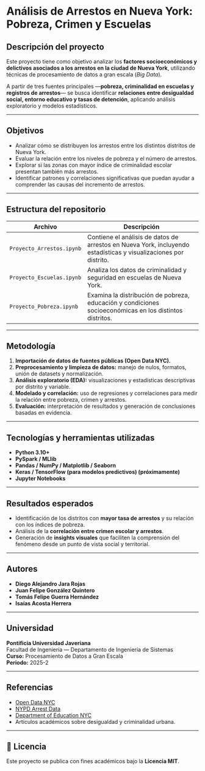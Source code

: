 # Análisis de Arrestos en Nueva York: Pobreza, Crimen y Escuelas

## Descripción del proyecto
Este proyecto tiene como objetivo analizar los **factores socioeconómicos y delictivos asociados a los arrestos en la ciudad de Nueva York**, utilizando técnicas de procesamiento de datos a gran escala (*Big Data*).  

A partir de tres fuentes principales —**pobreza, criminalidad en escuelas y registros de arrestos**— se busca identificar **relaciones entre desigualdad social, entorno educativo y tasas de detención**, aplicando análisis exploratorio y modelos estadísticos.

---

## Objetivos
- Analizar cómo se distribuyen los arrestos entre los distintos distritos de Nueva York.  
- Evaluar la relación entre los niveles de pobreza y el número de arrestos.  
- Explorar si las zonas con mayor índice de criminalidad escolar presentan también más arrestos.  
- Identificar patrones y correlaciones significativas que puedan ayudar a comprender las causas del incremento de arrestos.

---

## Estructura del repositorio

| Archivo | Descripción |
|----------|--------------|
| `Proyecto_Arrestos.ipynb` | Contiene el análisis de datos de arrestos en Nueva York, incluyendo estadísticas y visualizaciones por distrito. |
| `Proyecto_Escuelas.ipynb` | Analiza los datos de criminalidad y seguridad en escuelas de Nueva York. |
| `Proyecto_Pobreza.ipynb` | Examina la distribución de pobreza, educación y condiciones socioeconómicas en los distintos distritos. |

---

## Metodología
1. **Importación de datos de fuentes públicas (Open Data NYC).**  
2. **Preprocesamiento y limpieza de datos:** manejo de nulos, formatos, unión de datasets y normalización.  
3. **Análisis exploratorio (EDA):** visualizaciones y estadísticas descriptivas por distrito y variable.  
4. **Modelado y correlación:** uso de regresiones y correlaciones para medir la relación entre pobreza, crimen y arrestos.  
5. **Evaluación:** interpretación de resultados y generación de conclusiones basadas en evidencia.

---

## Tecnologías y herramientas utilizadas
- **Python 3.10+**
- **PySpark / MLlib**
- **Pandas / NumPy / Matplotlib / Seaborn**
- **Keras / TensorFlow (para modelos predictivos) (próximamente)**
- **Jupyter Notebooks**

---

## Resultados esperados
- Identificación de los distritos con **mayor tasa de arrestos** y su relación con los índices de pobreza.  
- Análisis de la **correlación entre crimen escolar y arrestos**.  
- Generación de **insights visuales** que faciliten la comprensión del fenómeno desde un punto de vista social y territorial.  

---

## Autores
- **Diego Alejandro Jara Rojas**  
- **Juan Felipe González Quintero**  
- **Tomás Felipe Guerra Hernández**  
- **Isaías Acosta Herrera**

---

## Universidad
**Pontificia Universidad Javeriana**  
Facultad de Ingeniería — Departamento de Ingeniería de Sistemas  
**Curso:** Procesamiento de Datos a Gran Escala  
**Periodo:** 2025-2

---

## Referencias
- [Open Data NYC](https://opendata.cityofnewyork.us/)  
- [NYPD Arrest Data](https://www.nyc.gov/site/nypd/stats/reports-analysis/arrest.page)  
- [Department of Education NYC](https://infohub.nyced.org/reports)  
- Artículos académicos sobre desigualdad y criminalidad urbana.

---

## 💬 Licencia
Este proyecto se publica con fines académicos bajo la **Licencia MIT**.
